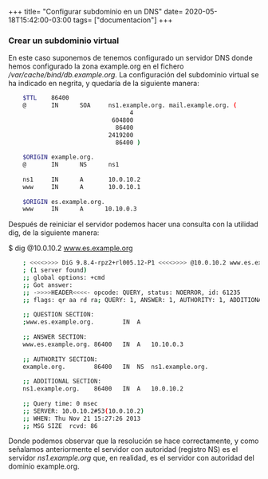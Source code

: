 +++
title= "Configurar subdominio en un DNS"
date= 2020-05-18T15:42:00-03:00
tags= ["documentacion"]
+++

### Crear un subdominio virtual

En este caso suponemos de tenemos configurado un servidor DNS donde hemos configurado la zona example.org en el fichero */var/cache/bind/db.example.org.* La configuración del subdominio virtual se ha indicado en negrita, y quedaría de la siguiente manera:
```bash	
	$TTL    86400
	@       IN      SOA     ns1.example.org. mail.example.org. (
	                              4         
	                         604800         
	                          86400         
	                        2419200       
	                          86400 )       
		
	$ORIGIN example.org.
	@       IN      NS      ns1
		
	ns1     IN      A       10.0.10.2
	www     IN      A       10.0.10.1
		
	$ORIGIN es.example.org.
	www     IN      A      10.10.0.3
```

Después de reiniciar el servidor podemos hacer una consulta con la utilidad dig, de la siguiente manera:


$ dig @10.0.10.2 www.es.example.org
```bash
	; <<<<>>>> DiG 9.8.4-rpz2+rl005.12-P1 <<<<>>>> @10.0.10.2 www.es.example.org
	; (1 server found)
	;; global options: +cmd
	;; Got answer:
	;; ->>>>HEADER<<<<- opcode: QUERY, status: NOERROR, id: 61235
	;; flags: qr aa rd ra; QUERY: 1, ANSWER: 1, AUTHORITY: 1, ADDITIONAL: 1
	
	;; QUESTION SECTION:
	;www.es.example.org.		IN	A
	
	;; ANSWER SECTION:
	www.es.example.org.	86400	IN	A	10.10.0.3
	
	;; AUTHORITY SECTION:
	example.org.		86400	IN	NS	ns1.example.org.
	
	;; ADDITIONAL SECTION:
	ns1.example.org.	86400	IN	A	10.0.10.2
	
	;; Query time: 0 msec
	;; SERVER: 10.0.10.2#53(10.0.10.2)
	;; WHEN: Thu Nov 21 15:27:26 2013
	;; MSG SIZE  rcvd: 86
```
Donde podemos observar que la resolución se hace correctamente, y como señalamos anteriormente el servidor con autoridad (registro NS) es el servidor *ns1.example.org* que, en realidad, es el servidor con autoridad del dominio example.org.
